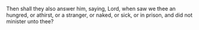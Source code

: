 Then shall they also answer him, saying, Lord, when saw we thee an hungred, or athirst, or a stranger, or naked, or sick, or in prison, and did not minister unto thee?
